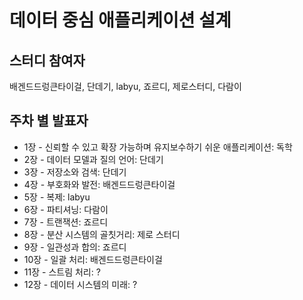 # 데이터 중심 애플리케이션 설계
## 스터디 참여자
배겐드드렁큰타이걸, 단데기, labyu, 죠르디, 제로스터디, 다람이

## 주차 별 발표자
- 1장 - 신뢰할 수 있고 확장 가능하며 유지보수하기 쉬운 애플리케이션: 독학
- 2장 - 데이터 모델과 질의 언어: 단데기
- 3장 - 저장소와 검색: 단데기
- 4장 - 부호화와 발전: 배겐드드렁큰타이걸
- 5장 - 복제: labyu
- 6장 - 파티셔닝: 다람이
- 7장 - 트랜잭션: 죠르디
- 8장 - 분산 시스템의 골칫거리: 제로 스터디
- 9장 - 일관성과 합의: 죠르디
- 10장 - 일괄 처리: 배겐드드렁큰타이걸
- 11장 - 스트림 처리: ?
- 12장 - 데이터 시스템의 미래: ?

